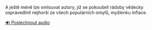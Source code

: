 
A ještě méně lze omlouvat autory, již se pokoušeli rádoby vědecky ospravedlnit nejhorší ze všech populárních omylů, myšlenku inflace.

[🔊 Poslechnout audio](/data/7-paragraphs/audio/chapter_156/para_004-A-jet-mn-lze-omlouvat-autory-ji-se-pokoueli.mp3)
